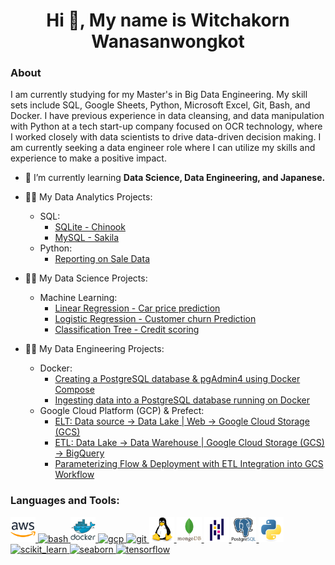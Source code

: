 <h1 align="center">Hi 👋, My name is Witchakorn Wanasanwongkot</h1>

<h3 align="left">About</h3>

I am currently studying for my Master's in Big Data Engineering. My skill sets include SQL, Google Sheets, Python, Microsoft Excel, Git, Bash, and Docker. I have previous experience in data cleansing, and data manipulation with Python at a tech start-up company focused on OCR technology, where I worked closely with data scientists to drive data-driven decision making. I am currently seeking a data engineer role where I can utilize my skills and experience to make a positive impact.

- 🧠 I’m currently learning **Data Science, Data Engineering, and Japanese.**

- 👨‍💻 My Data Analytics Projects:
    -  SQL:
        - [SQLite - Chinook](https://github.com/NutBodyslam053/NutBodyslam053/blob/main/SQL/sqlite-chinook.ipynb)
        - [MySQL - Sakila](https://github.com/NutBodyslam053/NutBodyslam053/blob/main/SQL/mysql-sakila.ipynb)
    -  Python:
        - [Reporting on Sale Data](https://github.com/NutBodyslam053/NutBodyslam053/blob/main/Python/Reporting%20on%20Sale%20Data.ipynb)

- 👨‍💻 My Data Science Projects:
    -  Machine Learning:
        -  [Linear Regression - Car price prediction](https://github.com/NutBodyslam053/MLzoomcamp/blob/main/01-LinearRegression/01-carprice.ipynb)
        -  [Logistic Regression - Customer churn Prediction](https://github.com/NutBodyslam053/MLzoomcamp/blob/main/02-LogisticRegression/02-churn.ipynb)
        -  [Classification Tree - Credit scoring](https://github.com/NutBodyslam053/MLzoomcamp/blob/main/04-ClassificationTree/05-credit_scoring.ipynb)

- 👨‍💻 My Data Engineering Projects:
    - Docker:
        - [Creating a PostgreSQL database & pgAdmin4 using Docker Compose](https://github.com/NutBodyslam053/DEzoomcamp/blob/main/2_docker_sql/docker-compose.yaml)
        - [Ingesting data into a PostgreSQL database running on Docker](https://github.com/NutBodyslam053/DEzoomcamp/blob/main/2_docker_sql/ingest-data.py)
    - Google Cloud Platform (GCP) & Prefect:
        - [ELT: Data source -> Data Lake | Web -> Google Cloud Storage (GCS)](https://github.com/NutBodyslam053/DEzoomcamp/blob/main/3_prefect_gcp/flows/02_gcp/elt_web_to_gcs.py)
        - [ETL: Data Lake -> Data Warehouse | Google Cloud Storage (GCS) -> BigQuery](https://github.com/NutBodyslam053/DEzoomcamp/blob/main/3_prefect_gcp/flows/02_gcp/etl_gcs_to_bq.py)
        - [Parameterizing Flow & Deployment with ETL Integration into GCS Workflow](https://github.com/NutBodyslam053/DEzoomcamp/blob/main/3_prefect_gcp/flows/03_deployments/parameterized_flow.py)

<h3 align="left">Languages and Tools:</h3>
<p align="left"> <a href="https://aws.amazon.com" target="_blank" rel="noreferrer"> <img src="https://raw.githubusercontent.com/devicons/devicon/master/icons/amazonwebservices/amazonwebservices-original-wordmark.svg" alt="aws" width="40" height="40"/> </a> <a href="https://www.gnu.org/software/bash/" target="_blank" rel="noreferrer"> <img src="https://www.vectorlogo.zone/logos/gnu_bash/gnu_bash-icon.svg" alt="bash" width="40" height="40"/> </a> <a href="https://www.docker.com/" target="_blank" rel="noreferrer"> <img src="https://raw.githubusercontent.com/devicons/devicon/master/icons/docker/docker-original-wordmark.svg" alt="docker" width="40" height="40"/> </a> <a href="https://cloud.google.com" target="_blank" rel="noreferrer"> <img src="https://www.vectorlogo.zone/logos/google_cloud/google_cloud-icon.svg" alt="gcp" width="40" height="40"/> </a> <a href="https://git-scm.com/" target="_blank" rel="noreferrer"> <img src="https://www.vectorlogo.zone/logos/git-scm/git-scm-icon.svg" alt="git" width="40" height="40"/> </a> <a href="https://www.linux.org/" target="_blank" rel="noreferrer"> <img src="https://raw.githubusercontent.com/devicons/devicon/master/icons/linux/linux-original.svg" alt="linux" width="40" height="40"/> </a> <a href="https://www.mongodb.com/" target="_blank" rel="noreferrer"> <img src="https://raw.githubusercontent.com/devicons/devicon/master/icons/mongodb/mongodb-original-wordmark.svg" alt="mongodb" width="40" height="40"/> </a> <a href="https://pandas.pydata.org/" target="_blank" rel="noreferrer"> <img src="https://raw.githubusercontent.com/devicons/devicon/2ae2a900d2f041da66e950e4d48052658d850630/icons/pandas/pandas-original.svg" alt="pandas" width="40" height="40"/> </a> <a href="https://www.postgresql.org" target="_blank" rel="noreferrer"> <img src="https://raw.githubusercontent.com/devicons/devicon/master/icons/postgresql/postgresql-original-wordmark.svg" alt="postgresql" width="40" height="40"/> </a> <a href="https://www.python.org" target="_blank" rel="noreferrer"> <img src="https://raw.githubusercontent.com/devicons/devicon/master/icons/python/python-original.svg" alt="python" width="40" height="40"/> </a> <a href="https://scikit-learn.org/" target="_blank" rel="noreferrer"> <img src="https://upload.wikimedia.org/wikipedia/commons/0/05/Scikit_learn_logo_small.svg" alt="scikit_learn" width="40" height="40"/> </a> <a href="https://seaborn.pydata.org/" target="_blank" rel="noreferrer"> <img src="https://seaborn.pydata.org/_images/logo-mark-lightbg.svg" alt="seaborn" width="40" height="40"/> </a> <a href="https://www.tensorflow.org" target="_blank" rel="noreferrer"> <img src="https://www.vectorlogo.zone/logos/tensorflow/tensorflow-icon.svg" alt="tensorflow" width="40" height="40"/> </a> </p>
